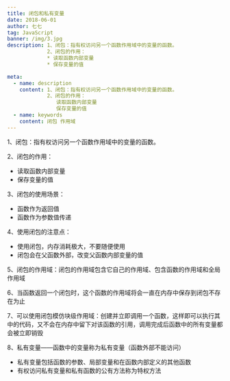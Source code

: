 ```yaml
---
title: 闭包和私有变量
date: 2018-06-01
author: 七七
tag: JavaScript
banner: /img/3.jpg
description: 1、闭包：指有权访问另一个函数作用域中的变量的函数。
             2、闭包的作用：
             * 读取函数内部变量
             * 保存变量的值

meta:
  - name: description
    content: 1、闭包：指有权访问另一个函数作用域中的变量的函数。
             2、闭包的作用：
                读取函数内部变量
                保存变量的值
  - name: keywords
    content: 闭包 作用域
---
```



1、闭包：指有权访问另一个函数作用域中的变量的函数。

2、闭包的作用：
* 读取函数内部变量
* 保存变量的值

3、闭包的使用场景：
* 函数作为返回值
* 函数作为参数值传递

4、使用闭包的注意点：
* 使用闭包，内存消耗极大，不要随便使用
* 闭包会在父函数外部，改变父函数内部变量的值

5、闭包的作用域：闭包的作用域包含它自己的作用域、包含函数的作用域和全局作用域

6、当函数返回一个闭包时，这个函数的作用域将会一直在内存中保存到闭包不存在为止

7、可以使用闭包模仿块级作用域：创建并立即调用一个函数，这样即可以执行其中的代码，又不会在内存中留下对该函数的引用，调用完成后函数中的所有变量都会被立即销毁

8、私有变量——函数中的变量称为私有变量（函数外部不能访问）
* 私有变量包括函数的参数、局部变量和在函数内部定义的其他函数
* 有权访问私有变量和私有函数的公有方法称为特权方法